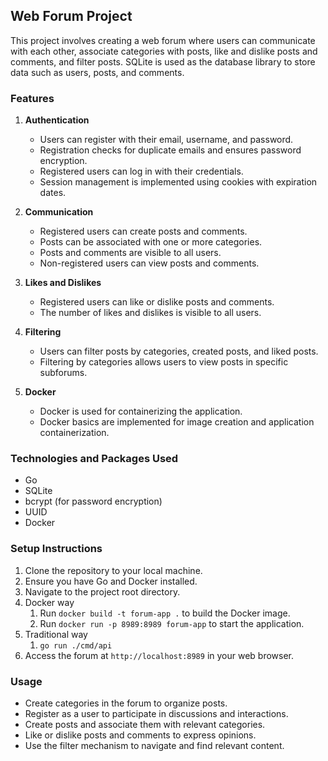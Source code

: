 ## Web Forum Project

This project involves creating a web forum where users can communicate with each other, associate categories with posts, like and dislike posts and comments, and filter posts. SQLite is used as the database library to store data such as users, posts, and comments.

### Features

1. **Authentication**
   - Users can register with their email, username, and password.
   - Registration checks for duplicate emails and ensures password encryption.
   - Registered users can log in with their credentials.
   - Session management is implemented using cookies with expiration dates.

2. **Communication**
   - Registered users can create posts and comments.
   - Posts can be associated with one or more categories.
   - Posts and comments are visible to all users.
   - Non-registered users can view posts and comments.

3. **Likes and Dislikes**
   - Registered users can like or dislike posts and comments.
   - The number of likes and dislikes is visible to all users.

4. **Filtering**
   - Users can filter posts by categories, created posts, and liked posts.
   - Filtering by categories allows users to view posts in specific subforums.

5. **Docker**
   - Docker is used for containerizing the application.
   - Docker basics are implemented for image creation and application containerization.

### Technologies and Packages Used

- Go
- SQLite
- bcrypt (for password encryption)
- UUID
- Docker

### Setup Instructions

1. Clone the repository to your local machine.
2. Ensure you have Go and Docker installed.
3. Navigate to the project root directory.
4. Docker way
   1. Run `docker build -t forum-app .` to build the Docker image.
   2. Run `docker run -p 8989:8989 forum-app` to start the application.
5. Traditional way
   1. `go run ./cmd/api`
6. Access the forum at `http://localhost:8989` in your web browser.


### Usage

- Create categories in the forum to organize posts.
- Register as a user to participate in discussions and interactions.
- Create posts and associate them with relevant categories.
- Like or dislike posts and comments to express opinions.
- Use the filter mechanism to navigate and find relevant content.

